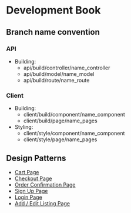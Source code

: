 # Development Book

## Branch name convention

### API
- Building:
  - api/build/controller/name_controller
  - api/build/model/name_model
  - api/build/route/name_route

### Client
- Building:
  - client/build/component/name_component
  - client/build/page/name_pages
- Styling:
  - client/style/component/name_component
  - client/style/page/name_pages

<!-- Section to list Object structure from API -->
<!-- ## JSON Patterns -->

## Design Patterns

- [Cart Page](https://xd.adobe.com/view/af7eb9d6-17f5-4094-8245-43c00f7aee28-fa2d/)
- [Checkout Page](https://xd.adobe.com/view/0acee9bb-9518-46b3-9949-62968856007e-5f9d/)
- [Order Confirmation Page](https://xd.adobe.com/view/97390c00-938d-4e46-83a2-012f3675c234-c26a/)
- [Sign Up Page](https://xd.adobe.com/view/f6f5fc3a-fa1a-4941-b299-a4c0bd2fde14-a3a6/)
- [Login Page](https://xd.adobe.com/view/825ed044-17c9-4c10-a2d9-0085700186f1-d70d/)
- [Add / Edit Listing Page](https://xd.adobe.com/view/efd2f294-1a32-4d5d-ae7a-bd4150dd4dda-ba81/)
